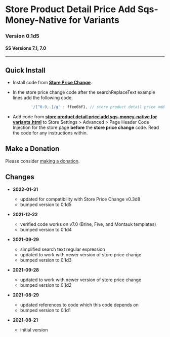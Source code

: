 # Store Product Detail Price Add Sqs-Money-Native for Variants

### Version 0.1d5

#### SS Versions 7.1, 7.0

---

## Quick Install

* Install code from
  **[Store Price Change](https://github.com/tomsWebConsulting/twcsl/tree/main/Store%20Price%20Change#store%20price%20change)**.
  
* In the store price change code after the searchReplaceText example lines add
  the following code.
  
  ```javascript
          '/[^0-9,.]/g' : ffee6bf1, // store product detail price add sqs-money-native for variants
  ```
  
* Add code from
  **[store product detail price add sqs-money-native for variants.html](store%20product%20detail%20price%20add%20sqs-money-native%20for%20variants.html#L1)**
  to Store Settings > Advanced > Page Header Code Injection for the store page
  **before** the **store price change** code. Read the code for any instructions
  within.

## Make a Donation

Please consider
[making a donation](https://github.com/tomsWebConsulting/twcsl#make-a-donation).

## Changes

* **2022-01-31**

  * updated for compatibility with Store Price Change v0.3d8
  * bumped version to 0.1d5
  
* **2021-12-22**

  * verified code works on v7.0 (Brine, Five, and Montauk templates)
  * bumped version to 0.1d4
  
* **2021-09-29**

  * simplified search text regular expression
  * updated to work with newer version of store price change
  * bumped version to 0.1d3
  
* **2021-09-28**

  * updated to work with newer version of store price change
  * bumped version to 0.1d2
  
* **2021-08-29**

  * updated references to code which this code depends on
  * bumped version to 0.1d1
  
* **2021-08-21**

  * initial version
